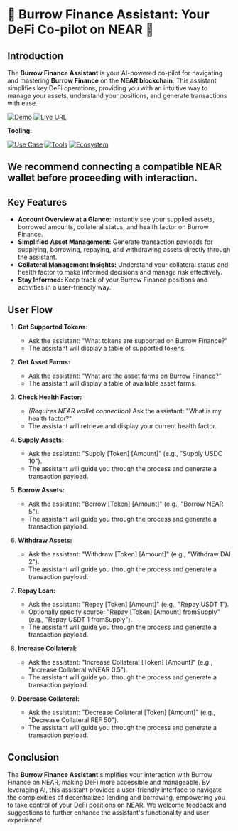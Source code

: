 # 🚀 Burrow Finance Assistant: Your DeFi Co-pilot on NEAR 🚀

## Introduction

The **Burrow Finance Assistant** is your AI-powered co-pilot for navigating and mastering **Burrow Finance** on the **NEAR blockchain**. This assistant simplifies key DeFi operations, providing you with an intuitive way to manage your assets, understand your positions, and generate transactions with ease.

[![Demo](https://img.shields.io/badge/Demo-Visit%20Demo-brightgreen)](https://youtu.be/N_naxok1KEQ?si=VxX-vilMOZEGgTez)
[![Live URL](https://img.shields.io/badge/Live_URL-Bitte_Registry-red)](https://www.bitte.ai/agents/burrow-finance-assistant.vercel.app?prompt=Hey%2C%20what%20can%20you%20do%20for%20me%3F)

**Tooling:**

[![Use Case](https://img.shields.io/badge/Use%20Case-Simplify%20Burrow%20Finance%20Operations-orange)](#)
[![Tools](https://img.shields.io/badge/Tools-Bitte.AI%2C%20Burrow%20Finance%20API-blue)](#)
[![Ecosystem](https://img.shields.io/badge/Ecosystem-NEAR-blue)](#)

## We recommend connecting a compatible NEAR wallet before proceeding with interaction.

## Key Features

-   **Account Overview at a Glance:** Instantly see your supplied assets, borrowed amounts, collateral status, and health factor on Burrow Finance.
-   **Simplified Asset Management:** Generate transaction payloads for supplying, borrowing, repaying, and withdrawing assets directly through the assistant.
-   **Collateral Management Insights:** Understand your collateral status and health factor to make informed decisions and manage risk effectively.
-   **Stay Informed:** Keep track of your Burrow Finance positions and activities in a user-friendly way.

## User Flow

1.  **Get Supported Tokens:**

    -   Ask the assistant: "What tokens are supported on Burrow Finance?"
    -   The assistant will display a table of supported tokens.

2.  **Get Asset Farms:**

    -   Ask the assistant: "What are the asset farms on Burrow Finance?"
    -   The assistant will display a table of available asset farms.

3.  **Check Health Factor:**

    -   _(Requires NEAR wallet connection)_ Ask the assistant: "What is my health factor?"
    -   The assistant will retrieve and display your current health factor.

4.  **Supply Assets:**

    -   Ask the assistant: "Supply [Token] [Amount]" (e.g., "Supply USDC 10").
    -   The assistant will guide you through the process and generate a transaction payload.

5.  **Borrow Assets:**

    -   Ask the assistant: "Borrow [Token] [Amount]" (e.g., "Borrow NEAR 5").
    -   The assistant will guide you through the process and generate a transaction payload.

6.  **Withdraw Assets:**

    -   Ask the assistant: "Withdraw [Token] [Amount]" (e.g., "Withdraw DAI 2").
    -   The assistant will guide you through the process and generate a transaction payload.

7.  **Repay Loan:**

    -   Ask the assistant: "Repay [Token] [Amount]" (e.g., "Repay USDT 1").
    -   Optionally specify source: "Repay [Token] [Amount] fromSupply" (e.g., "Repay USDT 1 fromSupply").
    -   The assistant will guide you through the process and generate a transaction payload.

8.  **Increase Collateral:**

    -   Ask the assistant: "Increase Collateral [Token] [Amount]" (e.g., "Increase Collateral wNEAR 0.5").
    -   The assistant will guide you through the process and generate a transaction payload.

9.  **Decrease Collateral:**
    -   Ask the assistant: "Decrease Collateral [Token] [Amount]" (e.g., "Decrease Collateral REF 50").
    -   The assistant will guide you through the process and generate a transaction payload.

## Conclusion

The **Burrow Finance Assistant** simplifies your interaction with Burrow Finance on NEAR, making DeFi more accessible and manageable. By leveraging AI, this assistant provides a user-friendly interface to navigate the complexities of decentralized lending and borrowing, empowering you to take control of your DeFi positions on NEAR. We welcome feedback and suggestions to further enhance the assistant's functionality and user experience!
